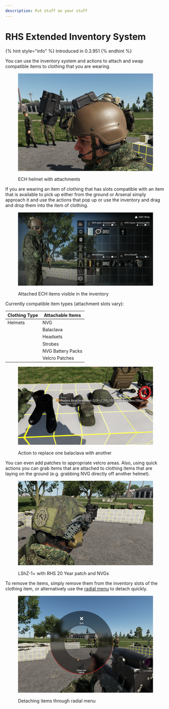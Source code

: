 ```yaml
---
description: Put stuff on your stuff
---
```


# RHS Extended Inventory System

{% hint style="info" %}
Introduced in 0.3.951
{% endhint %}

You can use the inventory system and actions to attach and swap compatible items to clothing that you are wearing.

<figure><img src="../../../.gitbook/assets/image (12) (1) (1).png" alt=""><figcaption><p>ECH helmet with attachments</p></figcaption></figure>

If you are wearing an item of clothing that has slots compatible with an item that is available to pick up either from the ground or Arsenal simply approach it and use the actions that pop up or use the inventory and drag and drop them into the item of clothing.

<figure><img src="../../../.gitbook/assets/image (3) (1) (2) (1).png" alt=""><figcaption><p>Attached ECH items visible in the inventory</p></figcaption></figure>

Currently compatible item types (attachment slots vary):

| Clothing Type | Attachable Items  |
| ------------- | ----------------- |
| Helmets       | NVG               |
|               | Balaclava         |
|               | Headsets          |
|               | Strobes           |
|               | NVG Battery Packs |
|               | Velcro Patches    |

<figure><img src="../../../.gitbook/assets/image (15) (1) (2).png" alt=""><figcaption><p>Action to replace one balaclava with another</p></figcaption></figure>

You can even add patches to appropriate velcro areas. Also, using quick actions you can grab items that are attached to clothing items that are laying on the ground (e.g. grabbing NVG directly off another helmet).

<figure><img src="../../../.gitbook/assets/image (27).png" alt=""><figcaption><p>LShZ-1+ with RHS 20 Year patch and NVGs</p></figcaption></figure>

To remove the items, simply remove them from the inventory slots of the clothing item, or alternatively use the [radial menu](radial-menu.md) to detach quickly.

<figure><img src="../../../.gitbook/assets/image (1) (1) (1) (1) (1) (1).png" alt=""><figcaption><p>Detaching items through radial menu</p></figcaption></figure>
